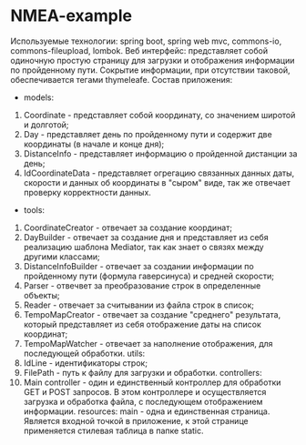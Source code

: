 # NMEA-example

Используемые технологии: spring boot, spring web mvc, commons-io, commons-fileupload, lombok.
Веб интерфейс: представляет собой одиночную простую страницу для загрузки и отображения информации по пройденному пути. Сокрытие информации, при отсутствии таковой,
обеспечивается тегами thymeleafe.
Состав приложения:
- models: 
1. Coordinate - представляет собой координату, со значением широтой и долготой;
2. Day - представляет день по пройденному пути и содержит две координаты (в начале и конце дня);
3. DistanceInfo - представляет информацию о пройденной дистанции за день;
4. IdCoordinateData - представляет огрегацию связанных данных даты, скорости и данных об координаты в "сыром" виде, так же отвечает проверку корректности данных.
- tools:
1. CoordinateCreator - отвечает за создание координат;
2. DayBuilder - отвечает за создание дня и представляет из себя реализацию шаблона Mediator, так как знает о связях между другими классами;
3. DistanceInfoBuilder - отвечает за создании информации по пройденному пути (формула гаверсинуса) и средней скорости;
4. Parser - отвечвет за преобразование строк в определенные объекты;
5. Reader - отвечает за считывании из файла строк в список;
6. TempoMapCreator - отвечает за создание "среднего" результата, который представляет из себя отображение даты на список координат;
7. TempoMapWatcher - отвечает за наполнение отображения, для последующей обработки.
utils:
1. IdLine - идентификаторы строк;
2. FilePath - путь к файлу для загрузки и обработки.
controllers:
1. Main controller - один и единственный контроллер для обработки GET и POST запросов. В этом контроллере и осуществляется загрузка
и обработка файла, с последующем отображением информации.
resources:
main - одна и единственная страница. Является входной точкой в приложение, к этой странице применяется стилевая таблица в папке static.
